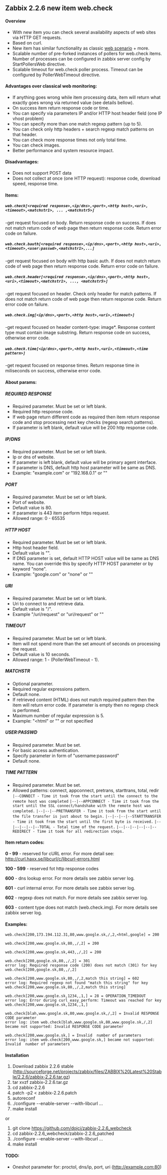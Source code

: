 ## Zabbix 2.2.6 new item web.check 
#### Overview
* With new item you can check several availability aspects of web sites via HTTP GET requests.
* Based on curl.
* New item has similar functionality as classic [web scenario](https://www.zabbix.com/documentation/2.2/manual/web_monitoring) + more.
* Scalable number of pre-forked instances of pollers for web.check items. Number of processes can be configured in zabbix server config by StartPollersWeb directive.
* Scalable timeout for web.check poller process. Timeout can be configured by PollerWebTimeout directive.

#### Advantages over classical web monitoring:
* If anything goes wrong while item processing data, item will return what exactly goes wrong via returned value (see details bellow).
* On success item return response code or time.
* You can specify via parameters IP and/or HTTP host header field (one IP vhost problem)
* You can specify more than one match regexp pattern (up to 5).
* You can check only http headers + search regexp match patterns on that header.
* You can check more response times not only total time.
* You can check images.
* Better performance and system resource impact.

#### Disadvantages:
* Does not support POST data 
* Does not collect at once (one HTTP request): response code, download speed, response time.

#### Items:
##### `web.check[<required response>,<ip/dns>,<port>,<http host>,<uri>,<timeout>,<matchstr1>, ... ,<matchstr5>]`
-get request focused on body. Return response code on success. If <required response> does not match return code of web page then return response code. Return error code on failure.
##### `web.check.bauth[<required response>,<ip/dns>,<port>,<http host>,<uri>,<timeout>,<user:passwd>,<matchstr1>,...]`
-get request focused on body with http basic auth. If <required response> does not match return code of web page then return response code. Return
error code on failure.
##### `web.check.header[<required response>,<ip/dns>,<port>,<http host>,<uri>,<timeout>,<matchstr1>, ..., <matchstr5>]`
-get request focused on header. Check only header for match patterns. If <required response> does not match return code of web page then return response code. Return error code on failure.
##### `web.check.img[<ip/dns>,<port>,<http host>,<uri>,<timeout>]`
-get request focused on header content-type: image*. Response content type must contain image substring. Return response code on success, otherwise error code.
##### `web.check.time[<ip/dns>,<port>,<http host>,<uri>,<timeout>,<time pattern>]`
-get request focused on response times. Return response time in miliseconds on success, otherwise error code.

#### About params:

#####	REQUIRED RESPONSE
- Required parameter. Must be set or left blank.
- Required http response code.
- If web page return different code as required then item return response code and stop processing next key checks (regexp search patterns).
- If parameter is left blank, default value will be 200 http response code.

#####	IP/DNS
- Required parameter. Must be set or left blank.
- Ip or dns of website.
- If parameter is left blank, default value will be primary agent interface.
- If parameter is DNS, default http host parameter will be same as DNS.
- Example: "example.com" or "192.168.0.1" or ""

#####	PORT
- Required parameter. Must be set or left blank.
- Port of website.
- Default value is 80.
- If parameter is 443 item perform https request.
- Allowed range: 0 - 65535

#####	HTTP HOST
- Required parameter. Must be set or left blank.
- Http host header field.
- Default value is "".
- If DNS parameter is set, default HTTP HOST value will be same as DNS name. You can override this by specify HTTP HOST parameter or by keyword "none".
- Example: "google.com" or "none" or ""

#####	URI
- Required parameter. Must be set or left blank.
- Uri to connect to and retrieve data.
- Default value is "/".
- Example "/uri/request" or "uri/request" or ""

#####	TIMEOUT
- Required parameter. Must be set or left blank.
- Item will not spend more than the set amount of seconds on processing the request.
- Default value is 10 seconds.
- Allowed range: 1 - (PollerWebTimeout - 1).

##### MATCHSTR
- Optional parameter.
- Required regular expressions pattern.
- Default none.
- If retrieved content (HTML) does not match required pattern then the item will return error code. If parameter is empty then no regexp check is performed.
- Maximum number of regular expression is 5.
- Example: "<html" or "" or not specified

##### USER:PASSWD
- Required parameter. Must be set.
- For basic access authentication.
- Specify parameter in form of "username:password"
- Default none.

##### TIME PATTERN
- Required parameter. Must be set.
- Allowed patterns: connect, appconnect, pretrans, starttrans, total, redir
`|--CONNECT - Time it took from the start until the connect to the remote host was completed`
`|--|--APPCONNECT - Time it took from the start until the SSL connect/handshake with the remote host was completed.`
`|--|--|--PRETRANSFER - Time it took from the start until the file transfer is just about to begin.`
`|--|--|--|--STARTTRANSFER - Time it took from the start until the first byte is received.`
`|--|--|--|--|--TOTAL - Total time of the request.`
`|--|--|--|--|--|--REDIRECT - Time it took for all redirection steps.`

#### Item return codes:
**0 - 99** - reserved for cURL error. For more detail see: http://curl.haxx.se/libcurl/c/libcurl-errors.html

**100 - 599** - reserved fot http response codes

**600** - dns lookup error. For more details see zabbix server log.

**601** - curl internal error. For more details see zabbix server log.

**602** - regexp does not match. For more details see zabbix server log.

**603** - content type does not match (web.check.img). For more details see zabbix server log.

#### Examples:
```
web.check[200,173.194.112.31,80,www.google.sk,/,2,<html,google] = 200

web.check[200,www.google.sk,80,,/,2] = 200

web.check[200,www.google.sk,443,,/,2] = 200

web.check[200,google.sk,80,,/,2] = 301
error log: Required response code (200) does not match (301) for key web.check[200,google.sk,80,,/,2]

web.check[200,www.google.sk,80,,/,2,match this string] = 602
error log: Required regexp not found "match this string" for key web.check[200,www.google.sk,80,,/,2,match this string]

web.check[200,www.google.sk,1234,,1,] = 28 = OPERATION_TIMEDOUT
error log: Error during curl_easy_perform: Timeout was reached for key web.check[200,www.google.sk,1234,,1,]

web.check[blah,www.google.sk,80,www.google.sk,/,2] = Invalid RESPONSE CODE parameter
error log: item web.check[blah,www.google.sk,80,www.google.sk,/,2] became not supported: Invalid RESPONSE CODE parameter

web.check[200,www.google.sk,] = Invalid  number of parameters
error log: item web.check[200,www.google.sk,] became not supported: Invalid  number of parameters`
```
#### Installation
1. Download zabbix 2.2.6 stable (http://sourceforge.net/projects/zabbix/files/ZABBIX%20Latest%20Stable/2.2.6/zabbix-2.2.6.tar.gz)
2. tar xvzf zabbix-2.2.6.tar.gz
3. cd zabbix-2.2.6
4. patch -p2 < zabbix-2.2.6.patch
5. autoreconf
6. ./configure --enable-server --with-libcurl ...
5. make install

or

1. git clone https://github.com/dojci/zabbix-2.2.6_webcheck
2. cd zabbix-2.2.6_webcheck/zabbix-2.2.6_patched
3. ./configure --enable-server --with-libcurl ...
4. make install

#### TODO:
- Oneshot parameter for: proctol, dns/ip, port, uri (http://example.com:80)
